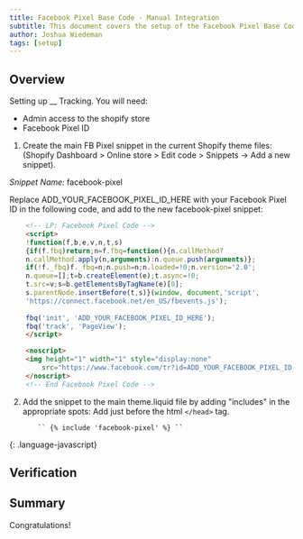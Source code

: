 ```yaml
---
title: Facebook Pixel Base Code - Manual Integration
subtitle: This document covers the setup of the Facebook Pixel Base Code - Manual integration for shopify. This integration is a backup to the Shopify default integration if that cannot be setup. 
author: Joshua Wiedeman
tags: [setup]
---
```


## Overview

Setting up __ Tracking. 
You will need:

- Admin access to the shopify store
- Facebook Pixel ID


1. Create the main FB Pixel snippet in the current Shopify theme files: (Shopify Dashboard > Online store > Edit code > Snippets -> Add a new snippet).
    
*Snippet Name:*
facebook-pixel

Replace ADD_YOUR_FACEBOOK_PIXEL_ID_HERE with your Facebook Pixel ID in the following code, and add to the new facebook-pixel snippet:

~~~html
    <!-- LP: Facebook Pixel Code -->
    <script>
    !function(f,b,e,v,n,t,s)
    {if(f.fbq)return;n=f.fbq=function(){n.callMethod?
    n.callMethod.apply(n,arguments):n.queue.push(arguments)};
    if(!f._fbq)f._fbq=n;n.push=n;n.loaded=!0;n.version='2.0';
    n.queue=[];t=b.createElement(e);t.async=!0;
    t.src=v;s=b.getElementsByTagName(e)[0];
    s.parentNode.insertBefore(t,s)}(window, document,'script',
    'https://connect.facebook.net/en_US/fbevents.js');
    
    fbq('init', 'ADD_YOUR_FACEBOOK_PIXEL_ID_HERE');
    fbq('track', 'PageView');
    </script>

    <noscript>
    <img height="1" width="1" style="display:none" 
        src="https://www.facebook.com/tr?id=ADD_YOUR_FACEBOOK_PIXEL_ID_HERE&ev=PageView&noscript=1"/>
    </noscript>
    <!-- End Facebook Pixel Code -->
~~~

2. Add the snippet to the main theme.liquid file by adding "includes" in the appropriate spots:
Add just before the html `</head>` tag. 

~~~
       `` {% include 'facebook-pixel' %} ``
~~~
{: .language-javascript}

## Verification



## Summary

Congratulations! 



